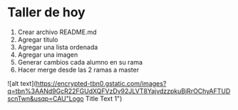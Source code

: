 # Taller de hoy

1. Crear archivo README.md
2. Agregar titulo 
3. Agregar una lista ordenada
4. Agregar una imagen
5. Generar cambios cada alumno en su rama
6. Hacer merge desde las 2 ramas a master


![alt text](https://encrypted-tbn0.gstatic.com/images?q=tbn%3AANd9GcR22FGUdXQFVzDv92JLVT8YajvdzzpkuBjRrOChyAFTUDscnTwn&usqp=CAU"Logo Title Text 1")
